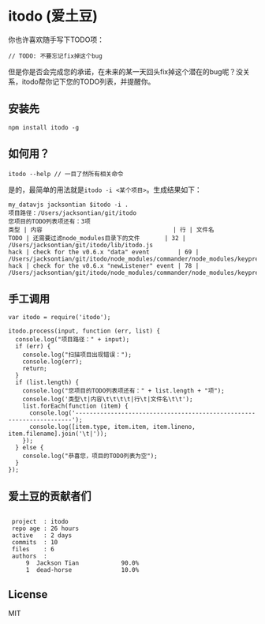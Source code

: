 itodo (爱土豆)
======================

你也许喜欢随手写下TODO项：

```
// TODO: 不要忘记fix掉这个bug
```

但是你是否会完成您的承诺，在未来的某一天回头fix掉这个潜在的bug呢？没关系，itodo帮你记下您的TODO列表，并提醒你。

## 安装先

```
npm install itodo -g
```

## 如何用？

```
itodo --help // 一目了然所有相关命令
```
是的，最简单的用法就是`itodo -i <某个项目>`。生成结果如下：

```
my_datavjs jacksontian $itodo -i .
项目路径：/Users/jacksontian/git/itodo
您项目的TODO列表项还有：3项
类型 | 内容                                     | 行 | 文件名                                                                            
TODO | 还需要过滤node_modules目录下的文件       | 32 | /Users/jacksontian/git/itodo/lib/itodo.js                                         
hack | check for the v0.6.x "data" event        | 69 | /Users/jacksontian/git/itodo/node_modules/commander/node_modules/keypress/index.js
hack | check for the v0.6.x "newListener" event | 78 | /Users/jacksontian/git/itodo/node_modules/commander/node_modules/keypress/index.js
```

## 手工调用

```
var itodo = require('itodo');

itodo.process(input, function (err, list) {
  console.log("项目路径：" + input);
  if (err) {
    console.log("扫描项目出现错误：");
    console.log(err);
    return;
  }
  if (list.length) {
    console.log("您项目的TODO列表项还有：" + list.length + "项");
    console.log('类型\t|内容\t\t\t\t|行\t|文件名\t\t');
    list.forEach(function (item) {
      console.log('---------------------------------------------------------------------');
      console.log([item.type, item.item, item.lineno, item.filename].join('\t|'));
    });
  } else {
    console.log("恭喜您，项目的TODO列表为空");
  }
});
```
## 爱土豆的贡献者们

```

 project  : itodo
 repo age : 26 hours
 active   : 2 days
 commits  : 10
 files    : 6
 authors  : 
     9	Jackson Tian            90.0%
     1	dead-horse              10.0%

```

## License
MIT
